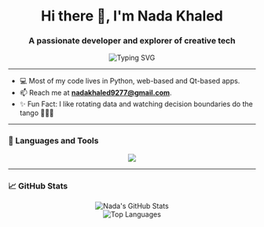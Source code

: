 <h1 align="center">Hi there 👋, I'm Nada Khaled</h1>
<h3 align="center">A passionate developer and explorer of creative tech</h3>

<p align="center">
  <img src="https://readme-typing-svg.demolab.com?font=Fira+Code&weight=500&size=24&pause=1000&color=5583AD&center=true&vCenter=true&width=435&lines=Machine+Learning+Enthusiast;Loves+Web+Development+%F0%9F%92%AC;Builder+of+smart+interactive+apps" alt="Typing SVG" />
</p>

---

- 💻 Most of my code lives in Python, web-based and Qt-based apps.
- 📫 Reach me at **nadakhaled9277@gmail.com**.
- ✨ Fun Fact: I like rotating data and watching decision boundaries do the tango 🕺🏼🌀

---

### 🧰 Languages and Tools

<p align="center">
  <img src="https://skillicons.dev/icons?i=python,cpp,qt,arduino,vscode,github,bootstrap,java,mysql,linux,opencv" />
</p>

---

### 📈 GitHub Stats

<p align="center">
  <img src="https://github-readme-stats.vercel.app/api?username=NadaKhaled157&show_icons=true&theme=radical&hide=contribs&count_private=true" alt="Nada's GitHub Stats" />
  <br />
  <img src="https://github-readme-stats.vercel.app/api/top-langs/?username=NadaKhaled157&layout=compact&theme=radical" alt="Top Languages" />
</p>
